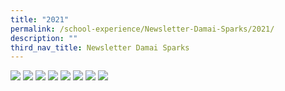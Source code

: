 ```yaml
---
title: "2021"
permalink: /school-experience/Newsletter-Damai-Sparks/2021/
description: ""
third_nav_title: Newsletter Damai Sparks
---
```


![](/images/DamaiBuzz/2021%20DMP21%20SPARKs_Sem%201-page-001.jpeg)
![](/images/DamaiBuzz/2021%20DMP21%20SPARKs_Sem%201-page-002.jpeg)
![](/images/DamaiBuzz/2021%20DMP21%20SPARKs_Sem%201-page-003.jpeg)
![](/images/DamaiBuzz/2021%20DMP21%20SPARKs_Sem%201-page-004.jpeg)
![](/images/DamaiBuzz/2021%20DMP21%20SPARKs_Sem%201-page-005.jpeg)
![](/images/DamaiBuzz/2021%20DMP21%20SPARKs_Sem%201-page-006.jpeg)
![](/images/DamaiBuzz/2021%20DMP21%20SPARKs_Sem%201-page-007.jpeg)
![](/images/DamaiBuzz/2021%20DMP21%20SPARKs_Sem%201-page-008.jpeg)